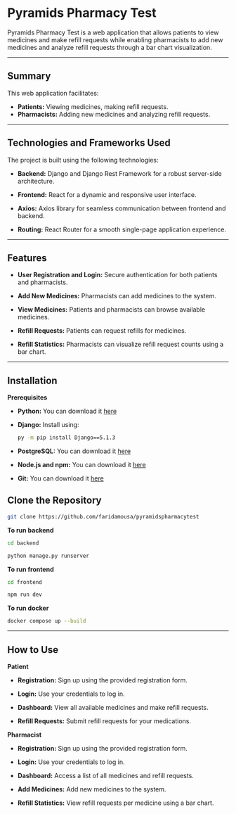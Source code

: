 # **Pyramids Pharmacy Test**
Pyramids Pharmacy Test is a web application that allows patients to view medicines and make refill requests while enabling pharmacists to add new medicines and analyze refill requests through a bar chart visualization.

---
## **Summary**
This web application facilitates:

- **Patients:** Viewing medicines, making refill requests.
- **Pharmacists:** Adding new medicines and analyzing refill requests.
---
## **Technologies and Frameworks Used**
The project is built using the following technologies:

- **Backend:** Django and Django Rest Framework for a robust server-side architecture.

- **Frontend:** React for a dynamic and responsive user interface.

- **Axios:** Axios library for seamless communication between frontend and backend.

- **Routing:** React Router for a smooth single-page application experience.


---
## **Features**
- **User Registration and Login:** Secure authentication for both patients and pharmacists.

- **Add New Medicines:** Pharmacists can add medicines to the system.

- **View Medicines:** Patients and pharmacists can browse available medicines.

- **Refill Requests:** Patients can request refills for medicines.

- **Refill Statistics:** Pharmacists can visualize refill request counts using a bar chart.


---
## **Installation**
**Prerequisites**
- **Python:** You can download it [here](https://www.python.org/downloads/)

- **Django:**
  Install using:
  
  ```bash
  py -m pip install Django==5.1.3
  ```

- **PostgreSQL:** You can download it [here](https://www.postgresql.org/download/)

- **Node.js and npm:** You can download it [here](https://nodejs.org/en)

- **Git:** You can download it [here](https://git-scm.com/)


## **Clone the Repository**
```bash
git clone https://github.com/faridamousa/pyramidspharmacytest
```

**To run backend**
```bash
cd backend

python manage.py runserver
```

**To run frontend**
``` bash
cd frontend

npm run dev
```

**To run docker**
```bash
docker compose up --build
```
---

## **How to Use**
**Patient**

- **Registration:** Sign up using the provided registration form.

- **Login:** Use your credentials to log in.

- **Dashboard:** View all available medicines and make refill requests.

- **Refill Requests:** Submit refill requests for your medications.

**Pharmacist**

- **Registration:** Sign up using the provided registration form.

- **Login:** Use your credentials to log in.

- **Dashboard:** Access a list of all medicines and refill requests.

- **Add Medicines:** Add new medicines to the system.

- **Refill Statistics:** View refill requests per medicine using a bar chart.

